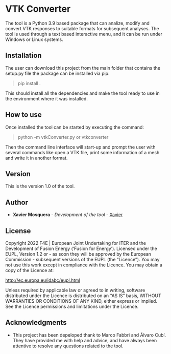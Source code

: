 # VTK Converter

The tool is a Python 3.9 based package that can analize, modify and convert VTK responses
to suitable formats for subsequent analyses.
The tool is used through a text based interactive menu, and it can be run under Windows
or Linux systems.

## Installation

The user can download this project from the main folder that contains the setup.py file the 
package can be installed via pip:
> pip install .

This should install all the dependencies and make the tool ready to use in the environment 
where it was installed.

## How to use

Once installed the tool can be started by executing the command:
> python -m vtkConverter.py
or
> vtkconverter

Then the command line interface will start-up and prompt the user with several commands like
open a VTK file, print some information of a mesh and write it in another format.

## Version
This is the version 1.0 of the tool.

## Author
* **Xavier Mosquera** - *Development of the tool* - [Xavier](https://www.linkedin.com/in/xaviermosquera/)

## License
Copyright 2022 F4E | European Joint Undertaking for ITER and the Development of Fusion Energy (‘Fusion for Energy’).
Licensed under the EUPL, Version 1.2 or - as soon they will be approved by 
the European Commission - subsequent versions of the EUPL (the “Licence”). 
You may not use this work except in compliance with the Licence. You may obtain a copy of the Licence at:

<http://ec.europa.eu/idabc/eupl.html>

Unless required by applicable law or agreed to in writing, software distributed under the Licence is 
distributed on an “AS IS” basis, WITHOUT WARRANTIES  OR CONDITIONS OF ANY KIND, either express or implied.
See the Licence permissions and limitations under the Licence.

## Acknowledgments
* This project has been depeloped thank to Marco Fabbri and Álvaro Cubí. 
They have provided me with help and advice, and  have always been attentive to resolve any
questions related to the tool.